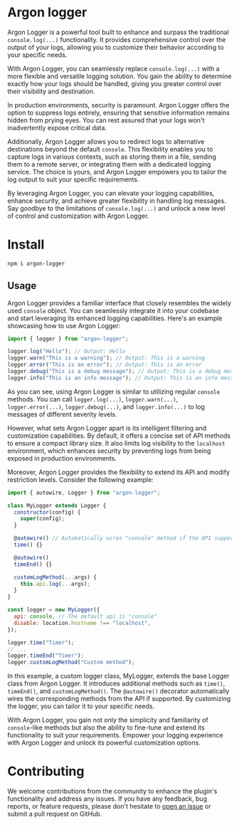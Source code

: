 # Argon logger

Argon Logger is a powerful tool built to enhance and surpass the traditional
`console.log(...)` functionality. It provides comprehensive control over the
output of your logs, allowing you to customize their behavior according to your
specific needs.

With Argon Logger, you can seamlessly replace `console.log(...)` with a more
flexible and versatile logging solution. You gain the ability to determine
exactly how your logs should be handled, giving you greater control over their
visibility and destination.

In production environments, security is paramount. Argon Logger offers the
option to suppress logs entirely, ensuring that sensitive information remains
hidden from prying eyes. You can rest assured that your logs won't inadvertently
expose critical data.

Additionally, Argon Logger allows you to redirect logs to alternative
destinations beyond the default `console`. This flexibility enables you to
capture logs in various contexts, such as storing them in a file, sending them
to a remote server, or integrating them with a dedicated logging service. The
choice is yours, and Argon Logger empowers you to tailor the log output to suit
your specific requirements.

By leveraging Argon Logger, you can elevate your logging capabilities, enhance
security, and achieve greater flexibility in handling log messages. Say goodbye
to the limitations of `console.log(...)` and unlock a new level of control and
customization with Argon Logger.

# Install

```sh
npm i argon-logger
```

## Usage

Argon Logger provides a familiar interface that closely resembles the widely
used `console` object. You can seamlessly integrate it into your codebase and
start leveraging its enhanced logging capabilities. Here's an example showcasing
how to use Argon Logger:

```js
import { logger } from "argon-logger";

logger.log("Hello"); // Output: Hello
logger.warn("This is a warning"); // Output: This is a warning
logger.error("This is an error"); // Output: This is an error
logger.debug("This is a debug message"); // Output: This is a debug message
logger.info("This is an info message"); // Output: This is an info message
```

As you can see, using Argon Logger is similar to utilizing regular `console`
methods. You can call `logger.log(...)`, `logger.warn(...)`,
`logger.error(...)`, `logger.debug(...)`, and `logger.info(...)` to log messages
of different severity levels.

However, what sets Argon Logger apart is its intelligent filtering and
customization capabilities. By default, it offers a concise set of API methods
to ensure a compact library size. It also limits log visibility to the
`localhost` environment, which enhances security by preventing logs from being
exposed in production environments.

Moreover, Argon Logger provides the flexibility to extend its API and modify
restriction levels. Consider the following example:

```js
import { autowire, Logger } from "argon-logger";

class MyLogger extends Logger {
  constructor(config) {
    super(config);
  }

  @autowire() // Automatically wires "console" method if the API supports it
  time() {}

  @autowire()
  timeEnd() {}

  customLogMethod(...args) {
    this.api.log(...args);
  }
}

const logger = new MyLogger({
  api: console, // The default api is "console"
  disable: location.hostname !== "localhost",
});

logger.time("Timer");
// ...
logger.timeEnd("Timer");
logger.customLogMethod("Custom method");
```

In this example, a custom logger class, MyLogger, extends the base Logger class
from Argon Logger. It introduces additional methods such as `time()`,
`timeEnd()`, and `customLogMethod()`. The `@autowire()` decorator automatically
wires the corresponding methods from the API if supported. By customizing the
logger, you can tailor it to your specific needs.

With Argon Logger, you gain not only the simplicity and familiarity of
`console`-like methods but also the ability to fine-tune and extend its
functionality to suit your requirements. Empower your logging experience with
Argon Logger and unlock its powerful customization options.

# Contributing

We welcome contributions from the community to enhance the plugin's
functionality and address any issues. If you have any feedback, bug reports, or
feature requests, please don't hesitate to
[open an issue](https://github.com/scssyworks/argon-logger/issues) or submit a
pull request on GitHub.
